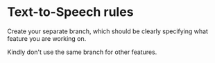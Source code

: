 # Text-to-Speech rules

Create your separate branch, which should be clearly specifying what feature you are working on.

 Kindly don't use the  same branch for other features.
